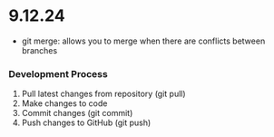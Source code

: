 # 9.12.24
- git merge: allows you to merge when there are conflicts between branches
### Development Process
1. Pull latest changes from repository (git pull)
2. Make changes to code
3. Commit changes (git commit)
4. Push changes to GitHub (git push)